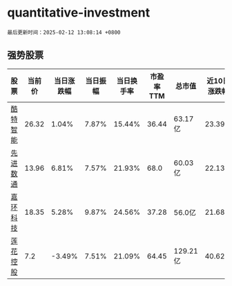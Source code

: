 # quantitative-investment

`最后更新时间：2025-02-12 13:08:14 +0800`

## 强势股票

|股票|当前价|当日涨跌幅|当日振幅|当日换手率|市盈率TTM|总市值|近10日涨跌幅|
|----|----|----|----|----|----|----|----|
|[酷特智能](https://xueqiu.com/S/SZ300840)|26.32|1.04%|7.87%|15.44%|36.44|63.17亿|23.39%|
|[先进数通](https://xueqiu.com/S/SZ300541)|13.96|6.81%|7.57%|21.93%|68.0|60.03亿|22.13%|
|[嘉环科技](https://xueqiu.com/S/SH603206)|18.35|5.28%|9.87%|24.56%|37.28|56.0亿|21.68%|
|[莲花控股](https://xueqiu.com/S/SH600186)|7.2|-3.49%|7.51%|21.09%|64.45|129.21亿|40.62%|
